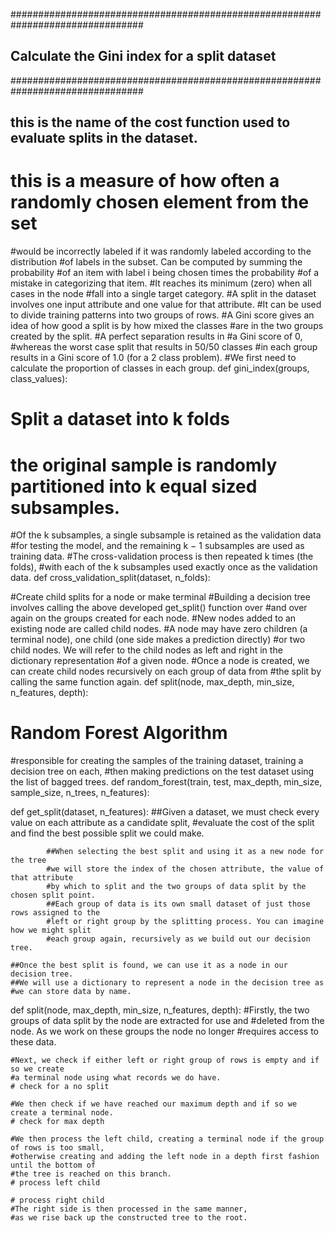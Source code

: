 ################################################################################
## Calculate the Gini index for a split dataset
################################################################################
## this is the name of the cost function used to evaluate splits in the dataset.
# this is a measure of how often a randomly chosen element from the set
#would be incorrectly labeled if it was randomly labeled according to the distribution
#of labels in the subset. Can be computed by summing the probability
#of an item with label i being chosen times the probability
#of a mistake in categorizing that item.
#It reaches its minimum (zero) when all cases in the node
#fall into a single target category.
#A split in the dataset involves one input attribute and one value for that attribute.
#It can be used to divide training patterns into two groups of rows.
#A Gini score gives an idea of how good a split is by how mixed the classes
#are in the two groups created by the split.
#A perfect separation results in
#a Gini score of 0,
#whereas the worst case split that results in 50/50 classes
#in each group results in a Gini score of 1.0 (for a 2 class problem).
#We first need to calculate the proportion of classes in each group.
def gini_index(groups, class_values):

# Split a dataset into k folds
# the original sample is randomly partitioned into k equal sized subsamples.
#Of the k subsamples, a single subsample is retained as the validation data
#for testing the model, and the remaining k − 1 subsamples are used as training data.
#The cross-validation process is then repeated k times (the folds),
#with each of the k subsamples used exactly once as the validation data.
def cross_validation_split(dataset, n_folds):

#Create child splits for a node or make terminal
#Building a decision tree involves calling the above developed get_split() function over
#and over again on the groups created for each node.
#New nodes added to an existing node are called child nodes.
#A node may have zero children (a terminal node), one child (one side makes a prediction directly)
#or two child nodes. We will refer to the child nodes as left and right in the dictionary representation
#of a given node.
#Once a node is created, we can create child nodes recursively on each group of data from
#the split by calling the same function again.
def split(node, max_depth, min_size, n_features, depth):

# Random Forest Algorithm
#responsible for creating the samples of the training dataset, training a decision tree on each,
#then making predictions on the test dataset using the list of bagged trees.
def random_forest(train, test, max_depth, min_size, sample_size, n_trees, n_features):

def get_split(dataset, n_features):
    ##Given a dataset, we must check every value on each attribute as a candidate split,
    #evaluate the cost of the split and find the best possible split we could make.

            ##When selecting the best split and using it as a new node for the tree
            #we will store the index of the chosen attribute, the value of that attribute
            #by which to split and the two groups of data split by the chosen split point.
            ##Each group of data is its own small dataset of just those rows assigned to the
            #left or right group by the splitting process. You can imagine how we might split
            #each group again, recursively as we build out our decision tree.

    ##Once the best split is found, we can use it as a node in our decision tree.
    ##We will use a dictionary to represent a node in the decision tree as
    #we can store data by name.


def split(node, max_depth, min_size, n_features, depth):
    #Firstly, the two groups of data split by the node are extracted for use and
    #deleted from the node. As we work on these groups the node no longer
    #requires access to these data.

    #Next, we check if either left or right group of rows is empty and if so we create
    #a terminal node using what records we do have.
    # check for a no split

    #We then check if we have reached our maximum depth and if so we create a terminal node.
    # check for max depth

    #We then process the left child, creating a terminal node if the group of rows is too small,
    #otherwise creating and adding the left node in a depth first fashion until the bottom of
    #the tree is reached on this branch.
    # process left child

    # process right child
    #The right side is then processed in the same manner,
    #as we rise back up the constructed tree to the root.
